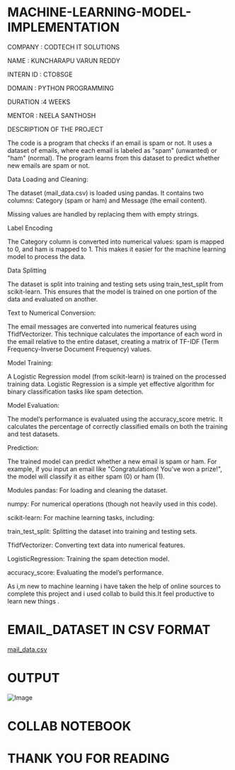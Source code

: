 # MACHINE-LEARNING-MODEL-IMPLEMENTATION #

COMPANY : CODTECH IT SOLUTIONS

NAME : KUNCHARAPU VARUN REDDY

INTERN ID : CTO8SGE

DOMAIN : PYTHON PROGRAMMING

DURATION :4 WEEKS

MENTOR : NEELA SANTHOSH

DESCRIPTION OF THE PROJECT

The code is a program that checks if an email is spam or not. It uses a dataset of emails, where each email is labeled as "spam" (unwanted) or "ham" (normal). The program learns from this dataset to predict whether new emails are spam or not.

Data Loading and Cleaning:

The dataset (mail_data.csv) is loaded using pandas. It contains two columns: Category (spam or ham) and Message (the email content).

Missing values are handled by replacing them with empty strings.

Label Encoding

The Category column is converted into numerical values: spam is mapped to 0, and ham is mapped to 1. This makes it easier for the machine learning model to process the data.

Data Splitting

The dataset is split into training and testing sets using train_test_split from scikit-learn. This ensures that the model is trained on one portion of the data and evaluated on another.

Text to Numerical Conversion:

The email messages  are converted into numerical features using TfidfVectorizer. This technique calculates the importance of each word in the email relative to the entire dataset, creating a matrix of TF-IDF (Term Frequency-Inverse Document Frequency) values.

Model Training:

A Logistic Regression model (from scikit-learn) is trained on the processed training data. Logistic Regression is a simple yet effective algorithm for binary classification tasks like spam detection.

Model Evaluation:

The model’s performance is evaluated using the accuracy_score metric. It calculates the percentage of correctly classified emails on both the training and test datasets.

Prediction:

The trained model can predict whether a new email is spam or ham. For example, if you input an email like "Congratulations! You've won a prize!", the model will classify it as either spam (0) or ham (1).

Modules 
pandas: For loading and cleaning the dataset.

numpy: For numerical operations (though not heavily used in this code).

scikit-learn: For machine learning tasks, including:

train_test_split: Splitting the dataset into training and testing sets.

TfidfVectorizer: Converting text data into numerical features.

LogisticRegression: Training the spam detection model.

accuracy_score: Evaluating the model’s performance.

As i,m new to machine learning i have taken the help of online sources to complete this project and i used collab to build this.It feel productive to learn new things .

# EMAIL_DATASET IN CSV FORMAT #
[mail_data.csv](https://github.com/user-attachments/files/19188621/mail_data.csv)

# OUTPUT #
![Image](https://github.com/user-attachments/assets/ce252d02-da2c-4eef-8382-d3d61321eee3)

# COLLAB NOTEBOOK




# THANK YOU FOR READING #


